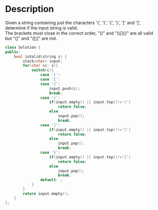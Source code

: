 # Description
Given a string containing just the characters '(', ')', '{', '}', '[' and ']', determine if the input string is valid. <br>
The brackets must close in the correct order, "()" and "()[]{}" are all valid but "(]" and "([)]" are not.

```c++
class Solution {
public:
    bool isValid(string s) {
        stack<char> input;
        for(char &c: s){
            switch(c){
                case '(':
                case '[':
                case '{':
                    input.push(c);
                    break;
                case ')':
                    if(input.empty() || input.top()!='(')
                        return false;
                    else
                        input.pop();
                        break;
                case ']':
                    if(input.empty() || input.top()!='[')
                        return false;
                    else
                        input.pop();
                        break;
                case '}':
                    if(input.empty() || input.top()!='{')
                        return false;
                    else
                        input.pop();
                        break;
                default: ;
            }
        }
        return input.empty();
    }
};
```

